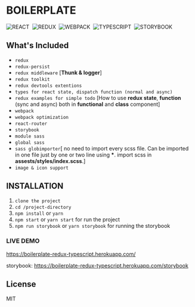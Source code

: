 # BOILERPLATE

![REACT](https://place-hold.it/80x33/433/fff?text=REACT&bold)&nbsp;
![REDUX](https://place-hold.it/80x33/506/fff?text=REDUX&bold)&nbsp;
![WEBPACK](https://place-hold.it/100x33/042/fff?text=WEBPACK&bold)&nbsp;
![TYPESCRIPT](https://place-hold.it/130x33/104/fff?text=TYPESCRIPT&bold)&nbsp;
![STORYBOOK](https://place-hold.it/130x33/411/fff?text=STORYBOOK&bold)&nbsp;

## What's Included

- `redux`
- `redux-persist`
- `redux middleware` \[**Thunk & logger**\]
- `redux toolkit`
- `redux devtools extentions`
- `types for react state, dispatch function (normal and async)`
- `redux examples for simple todo` \[How to use **redux state**, **function** (sync and async) both in **functional** and **class** component\]
- `webpack`
- `webpack optimization`
- `react-router`
- `storybook`
- `module sass`
- `global sass`
- `sass globimporter`\[ no need to import every scss file. Can be imported in one file just by one or two line using **\***. import scss in **assests/styles/index.scss**.\]
- `image & icon support`

## INSTALLATION

1. `clone the project`
2. `cd /project-directory`
3. `npm install` or `yarn`
4. `npm start` or `yarn start` for run the project
5. `npm run storybook` or `yarn storybook` for running the storybook

### LIVE DEMO

https://boilerplate-redux-typescript.herokuapp.com/

storybook: https://boilerplate-redux-typescript.herokuapp.com/storybook

## License

MIT
